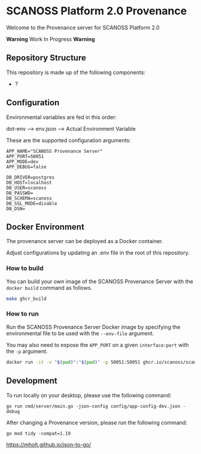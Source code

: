 # SCANOSS Platform 2.0 Provenance
Welcome to the Provenance server for SCANOSS Platform 2.0

**Warning** Work In Progress **Warning**

## Repository Structure
This repository is made up of the following components:
* ?

## Configuration

Environmental variables are fed in this order:

dot-env --> env.json -->  Actual Environment Variable

These are the supported configuration arguments:

```
APP_NAME="SCANOSS Provenance Server"
APP_PORT=50051
APP_MODE=dev
APP_DEBUG=false

DB_DRIVER=postgres
DB_HOST=localhost
DB_USER=scanoss
DB_PASSWD=
DB_SCHEMA=scanoss
DB_SSL_MODE=disable
DB_DSN=
```


## Docker Environment

The provenance server can be deployed as a Docker container.

Adjust configurations by updating an .env file in the root of this repository.


### How to build

You can build your own image of the SCANOSS Provenance Server with the ```docker build``` command as follows.

```bash
make ghcr_build
```


### How to run

Run the SCANOSS Provenance Server Docker image by specifying the environmental file to be used with the ```--env-file``` argument. 

You may also need to expose the ```APP_PORT``` on a given ```interface:port``` with the ```-p``` argument.

```bash
docker run -it -v "$(pwd)":"$(pwd)" -p 50051:50051 ghcr.io/scanoss/scanoss-geoprovenance -json-config $(pwd)/config/app-config-docker-local-dev.json -debug
```

## Development

To run locally on your desktop, please use the following command:

```shell
go run cmd/server/main.go -json-config config/app-config-dev.json -debug
```

After changing a Provenance version, please run the following command:
```shell
go mod tidy -compat=1.19
```
https://mholt.github.io/json-to-go/
